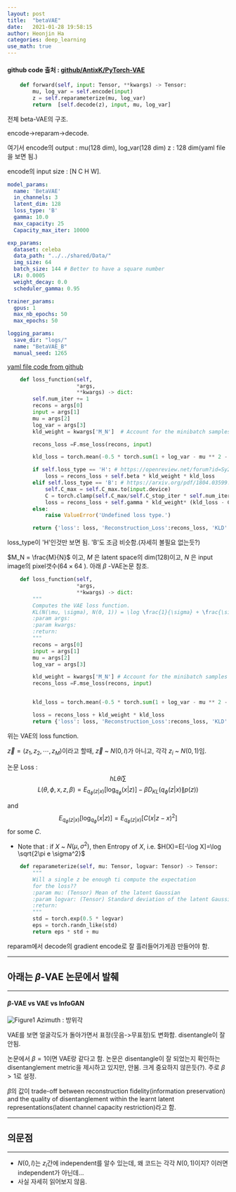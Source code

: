 ```yaml
---
layout: post
title:  "betaVAE"
date:   2021-01-28 19:58:15
author: Heonjin Ha
categories: deep_learning
use_math: true
---
```

#### github code 출처 : [github/AntixK/PyTorch-VAE](https://github.com/AntixK/PyTorch-VAE/blob/master/models/beta_vae.py)

```python
    def forward(self, input: Tensor, **kwargs) -> Tensor:
        mu, log_var = self.encode(input)
        z = self.reparameterize(mu, log_var)
        return  [self.decode(z), input, mu, log_var]

```
전체 beta-VAE의 구조.

encode->reparam->decode.

여기서 encode의 output : mu(128 dim), log_var(128 dim)
z : 128 dim(yaml file을 보면 됨.)

encode의 input size : [N C H W].
```yaml
model_params:
  name: 'BetaVAE'
  in_channels: 3
  latent_dim: 128
  loss_type: 'B'
  gamma: 10.0
  max_capacity: 25
  Capacity_max_iter: 10000

exp_params:
  dataset: celeba
  data_path: "../../shared/Data/"
  img_size: 64
  batch_size: 144 # Better to have a square number
  LR: 0.0005
  weight_decay: 0.0
  scheduler_gamma: 0.95

trainer_params:
  gpus: 1
  max_nb_epochs: 50
  max_epochs: 50

logging_params:
  save_dir: "logs/"
  name: "BetaVAE_B"
  manual_seed: 1265
```
[yaml file code from github](https://github.com/AntixK/PyTorch-VAE/blob/master/configs/bbvae.yaml)
```python
    def loss_function(self,
                      *args,
                      **kwargs) -> dict:
        self.num_iter += 1
        recons = args[0]
        input = args[1]
        mu = args[2]
        log_var = args[3]
        kld_weight = kwargs['M_N']  # Account for the minibatch samples from the dataset

        recons_loss =F.mse_loss(recons, input)

        kld_loss = torch.mean(-0.5 * torch.sum(1 + log_var - mu ** 2 - log_var.exp(), dim = 1), dim = 0)

        if self.loss_type == 'H': # https://openreview.net/forum?id=Sy2fzU9gl
            loss = recons_loss + self.beta * kld_weight * kld_loss
        elif self.loss_type == 'B': # https://arxiv.org/pdf/1804.03599.pdf
            self.C_max = self.C_max.to(input.device)
            C = torch.clamp(self.C_max/self.C_stop_iter * self.num_iter, 0, self.C_max.data[0])
            loss = recons_loss + self.gamma * kld_weight* (kld_loss - C).abs()
        else:
            raise ValueError('Undefined loss type.')

        return {'loss': loss, 'Reconstruction_Loss':recons_loss, 'KLD':kld_loss}
```
loss_type이 'H'인것만 보면 됨. 'B'도 조금 비슷함.(자세히 볼필요 없는듯?)

$M_N = \frac{M}{N}$ 이고, $M$ 은 latent space의 dim(128)이고, $N$ 은 input image의 pixel갯수($64\times64$ ). 아래 $\beta$ -VAE논문 참조.

```python
    def loss_function(self,
                      *args,
                      **kwargs) -> dict:
        """
        Computes the VAE loss function.
        KL(N(\mu, \sigma), N(0, 1)) = \log \frac{1}{\sigma} + \frac{\sigma^2 + \mu^2}{2} - \frac{1}{2}
        :param args:
        :param kwargs:
        :return:
        """
        recons = args[0]
        input = args[1]
        mu = args[2]
        log_var = args[3]

        kld_weight = kwargs['M_N'] # Account for the minibatch samples from the dataset
        recons_loss =F.mse_loss(recons, input)


        kld_loss = torch.mean(-0.5 * torch.sum(1 + log_var - mu ** 2 - log_var.exp(), dim = 1), dim = 0)

        loss = recons_loss + kld_weight * kld_loss
        return {'loss': loss, 'Reconstruction_Loss':recons_loss, 'KLD':-kld_loss}
```
위는 VAE의 loss function.

$\overrightarrow{z}=(z_1, z_2, \cdots, z_M)$이라고 할때, $\overrightarrow{z}$ ~ $N(0,I)$가 아니고, 각각 $z_i$ ~ $N(0,1)$임.

논문 Loss : 
$$hL\theta i\sum$$
$$L(\theta, \phi, x, z, \beta) = E_{q_{\phi}(z|x)}[\log_{q_\phi}(x|z)]-\beta D_{KL}(q_{\phi}(z|x)\|p(z))$$

and
$$
E_{q_{\phi}(z|x)}[\log_{q_\phi}(x|z)] = E_{q_{\phi}(z|x)}[C(x|z - x)^2]
$$
for some $C$.

* Note that : if $X$ ~ $N(\mu, \sigma^2)$, then Entropy of $X$, i.e. $H(X)=E[-\log X]=\log \sqrt{2\pi e \sigma^2}$

```python
    def reparameterize(self, mu: Tensor, logvar: Tensor) -> Tensor:
        """
        Will a single z be enough ti compute the expectation
        for the loss??
        :param mu: (Tensor) Mean of the latent Gaussian
        :param logvar: (Tensor) Standard deviation of the latent Gaussian
        :return:
        """
        std = torch.exp(0.5 * logvar)
        eps = torch.randn_like(std)
        return eps * std + mu
```
reparam에서 decode의 gradient encode로 잘 흘러들어가게끔 만들어야 함.

---
## 아래는 $\beta$-VAE 논문에서 발췌
---
#### $\beta$-VAE vs VAE vs InfoGAN
![Figure1](https://d3i71xaburhd42.cloudfront.net/a90226c41b79f8b06007609f39f82757073641e2/2-Figure1-1.png)
Azimuth : 방위각

VAE를 보면 얼굴각도가 돌아가면서 표정(웃음->무표정)도 변화함. disentangle이 잘 안됨.

논문에서 $\beta=1$이면 VAE랑 같다고 함. 논문은 disentangle이 잘 되었는지 확인하는 disentanglement metric을 제시하고 있지만, 안봄. 크게 중요하지 않은듯(?). 주로 $\beta>1$로 설정.

$\beta$의 값이 trade-off between reconstruction fidelity(information preservation) and the quality of disentanglement within the learnt latent representations(latent channel capacity restriction)라고 함.

---
## 의문점
---
* $N(0,I)$는 $z_i$간에 independent를 알수 있는데, 왜 코드는 각각 $N(0,1)$이지? 이러면 independent가 아닌데...
* 사실 자세히 읽어보지 않음.